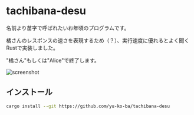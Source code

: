 # tachibana-desu
名前より苗字で呼ばれたいお年頃のプログラムです。

橘さんのレスポンスの速さを表現するため（？）、実行速度に優れるとよく聞くRustで実装しました。

"橘さん"もしくは"Alice"で終了します。

![screenshot](https://github.com/yu-ko-ba/tachibana-desu/assets/59269129/5ebaf449-26b3-4c69-87d2-50d443b11aa4)


## インストール
```bash
cargo install --git https://github.com/yu-ko-ba/tachibana-desu
```
